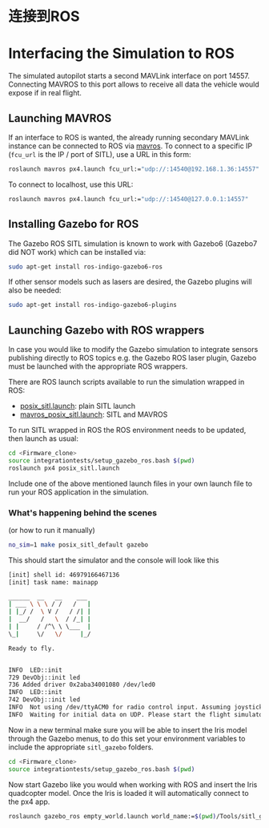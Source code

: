# 连接到ROS

# Interfacing the Simulation to ROS

The simulated autopilot starts a second MAVLink interface on port 14557. Connecting MAVROS to this port allows to receive all data the vehicle would expose if in real flight.

## Launching MAVROS

If an interface to ROS is wanted, the already running secondary MAVLink instance can be connected to ROS via [mavros](../10_Robotics-using-ROS/ros-mavros-offboard.md). To connect to a specific IP (`fcu_url` is the IP / port of SITL), use a URL in this form:

<div class="host-code"></div>

```sh
roslaunch mavros px4.launch fcu_url:="udp://:14540@192.168.1.36:14557"
```

To connect to localhost, use this URL:

<div class="host-code"></div>

```sh
roslaunch mavros px4.launch fcu_url:="udp://:14540@127.0.0.1:14557"
```

## Installing Gazebo for ROS

The Gazebo ROS SITL simulation is known to work with Gazebo6 (Gazebo7 did NOT work) which can be installed via:

```sh
sudo apt-get install ros-indigo-gazebo6-ros
```

If other sensor models such as lasers are desired, the Gazebo plugins will also be needed:

```sh
sudo apt-get install ros-indigo-gazebo6-plugins
```

## Launching Gazebo with ROS wrappers

In case you would like to modify the Gazebo simulation to integrate sensors publishing directly to ROS topics e.g. the Gazebo ROS laser plugin, Gazebo must be launched with the appropriate ROS wrappers.

There are ROS launch scripts available to run the simulation wrapped in ROS:

- [posix_sitl.launch](https://github.com/PX4/Firmware/blob/master/launch/posix_sitl.launch): plain SITL launch
- [mavros_posix_sitl.launch](https://github.com/PX4/Firmware/blob/master/launch/mavros_posix_sitl.launch): SITL and MAVROS

To run SITL wrapped in ROS the ROS environment needs to be updated, then launch as usual:

```sh
cd <Firmware_clone>
source integrationtests/setup_gazebo_ros.bash $(pwd)
roslaunch px4 posix_sitl.launch
```

Include one of the above mentioned launch files in your own launch file to run your ROS application in the simulation.

### What's happening behind the scenes

(or how to run it manually)

```sh
no_sim=1 make posix_sitl_default gazebo
```

This should start the simulator and the console will look like this

```sh
[init] shell id: 46979166467136
[init] task name: mainapp

______  __   __    ___
| ___ \ \ \ / /   /   |
| |_/ /  \ V /   / /| |
|  __/   /   \  / /_| |
| |     / /^\ \ \___  |
\_|     \/   \/     |_/

Ready to fly.


INFO  LED::init
729 DevObj::init led
736 Added driver 0x2aba34001080 /dev/led0
INFO  LED::init
742 DevObj::init led
INFO  Not using /dev/ttyACM0 for radio control input. Assuming joystick input via MAVLink.
INFO  Waiting for initial data on UDP. Please start the flight simulator to proceed..
```

Now in a new terminal make sure you will be able to insert the Iris model through the Gazebo menus, to do this set your environment variables to include the appropriate `sitl_gazebo` folders.

```sh
cd <Firmware_clone>
source integrationtests/setup_gazebo_ros.bash $(pwd)
```

Now start Gazebo like you would when working with ROS and insert the Iris quadcopter model. Once the Iris is loaded it will automatically connect to the px4 app.

```sh
roslaunch gazebo_ros empty_world.launch world_name:=$(pwd)/Tools/sitl_gazebo/worlds/iris.world
```